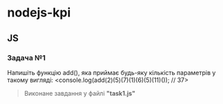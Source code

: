 # nodejs-kpi

## JS
### Задача №1
Напишіть функцію add(), яка приймає будь-яку кількість параметрів у такому вигляді: 
<console.log(add(2)(5)(7)(1)(6)(5)(11)()); // 37>
>Виконане завдання у файлі **"task1.js"**
